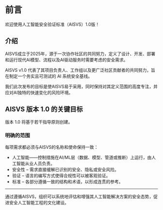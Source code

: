 # 前言

欢迎使用人工智能安全验证标准（AISVS）1.0版！

## 介绍

AISVS成立于2025年，源于一次协作社区的共同努力，定义了设计、开发、部署和运行现代AI模型、流程以及AI驱动服务时需要考虑的安全需求。

AISVS v1.0 代表了其项目负责人、工作组以及更广泛社区贡献者的共同努力，旨在制定一个务实且可测试的 AI 系统安全基线。

我们此次发布的目标是使AISVS易于采用，同时保持对其定义范围的高度专注，并应对AI独特的快速变化的风险环境。

## AISVS 版本 1.0 的关键目标

版本 1.0 将基于若干指导原则创建。

### 明确的范围

每项需求都必须与AISVS的名称和使命保持一致：

* 人工智能——控制措施在AI/ML层（数据、模型、管道或推断）上运行，由人工智能从业人员负责。
* 安全性 – 需求直接缓解已识别的安全、隐私或安全风险。
* 验证 – 语言的编写方式使得合规性可以被客观验证。
* 标准 – 各部分遵循一致的结构和术语，以形成连贯的参考。
  ​
---

通过遵循AISVS，组织可以系统地评估和增强其人工智能解决方案的安全态势，促进安全人工智能工程的文化建设。

